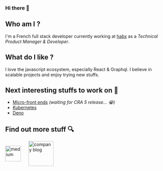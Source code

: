 ### Hi there 👋

## Who am I ?

I'm a French full stack developer currently working at [habx](https://www.habx.com) as a _Technical Product Manager & Developer_.

## What do I like ?

I love the javascript ecosystem, especially React & Graphql. 
I believe in scalable projects and enjoy trying new stuffs.




## Next interesting stuffs to work on 👀

- [Micro-front ends](https://webpack.js.org/concepts/module-federation/) _(waiting for CRA 5 release... 😭)_
- [Kubernetes](https://kubernetes.io/) 
- [Deno](https://deno.land/)

## Find out more stuff 🔍

<div>
    <div style="display: flex; align-items: center; gap: 24px;">
        <a href="https://medium.com/@jean.dessane" target="_blank"> 
            <img height="50" src="https://upload.wikimedia.org/wikipedia/commons/thumb/e/ec/Medium_logo_Monogram.svg/195px-Medium_logo_Monogram.svg.png"  alt="medium"/>
        </a>
        <a href="https://www.habx.com/tech/" target="_blank"> 
            <img width="80" src="https://res.cloudinary.com/habx/image/upload/v1525268014/logos/habx.png"  alt="company blog"/>
        </a>
    </div> 
</div>

